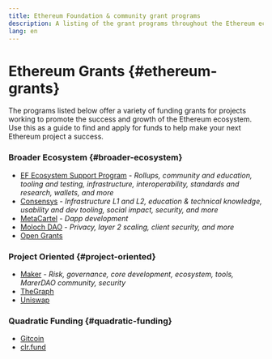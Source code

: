 ```yaml
---
title: Ethereum Foundation & community grant programs
description: A listing of the grant programs throughout the Ethereum ecosystem.
lang: en
---
```


# Ethereum Grants {#ethereum-grants}

The programs listed below offer a variety of funding grants for projects working to promote the success and growth of the Ethereum ecosystem. Use this as a guide to find and apply for funds to help make your next Ethereum project a success.

### Broader Ecosystem {#broader-ecosystem}

- [EF Ecosystem Support Program](https://esp.ethereum.foundation) - _Rollups, community and education, tooling and testing, infrastructure, interoperability, standards and research, wallets, and more_
- [Consensys](https://consensys.net/grants/) - _Infrastructure L1 and L2, education & technical knowledge, usability and dev tooling, social impact, security, and more_
- [MetaCartel](https://www.metacartel.org/) - _Dapp development_
- [Moloch DAO](https://www.molochdao.com/) - _Privacy, layer 2 scaling, client security, and more_
- [Open Grants](https://opengrants.com/explore)

### Project Oriented {#project-oriented}

- [Maker](https://grants.makerdao.com/) - _Risk, governance, core development, ecosystem, tools, MarerDAO community, security_
- [TheGraph](https://airtable.com/shreX09LazIhsg0bU)
- [Uniswap](https://airtable.com/shrEXXxXB1humz7VS)

### Quadratic Funding {#quadratic-funding}

- [Gitcoin](https://gitcoin.co/grants)
- [clr.fund](https://clr.fund/)
